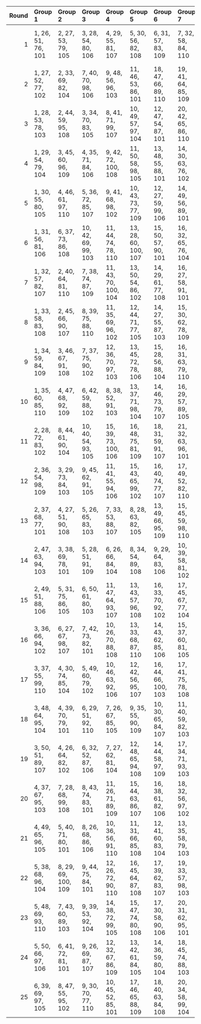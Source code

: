 |   Round | Group 1            | Group 2             | Group 3             | Group 4              | Group 5              | Group 6              | Group 7             | Group 8              | Group 9             | Group 10             | Group 11       | Group 12       | Group 13       | Group 14       | Group 15        | Group 16       | Group 17       | Group 18        | Group 19        | Group 20       | Group 21        | Group 22        | Group 23        | Group 24       | Group 25       |
|--------:|:-------------------|:--------------------|:--------------------|:---------------------|:---------------------|:---------------------|:--------------------|:---------------------|:--------------------|:---------------------|:---------------|:---------------|:---------------|:---------------|:----------------|:---------------|:---------------|:----------------|:----------------|:---------------|:----------------|:----------------|:----------------|:---------------|:---------------|
|       1 | 1, 26, 51, 76, 101 | 2, 27, 53, 79, 105  | 3, 28, 54, 80, 106  | 4, 29, 55, 81, 107   | 5, 30, 56, 82, 108   | 6, 31, 57, 83, 109   | 7, 32, 58, 84, 110  | 23, 48, 74, 100, 102 | 24, 49, 75, 77, 103 | 25, 50, 52, 78, 104  | 8, 33, 59, 85  | 9, 34, 60, 86  | 10, 35, 61, 87 | 11, 36, 62, 88 | 12, 37, 63, 89  | 13, 38, 64, 90 | 14, 39, 65, 91 | 15, 40, 66, 92  | 16, 41, 67, 93  | 17, 42, 68, 94 | 18, 43, 69, 95  | 19, 44, 70, 96  | 20, 45, 71, 97  | 21, 46, 72, 98 | 22, 47, 73, 99 |
|       2 | 1, 27, 52, 77, 102 | 2, 33, 69, 82, 104  | 7, 40, 70, 98, 106  | 9, 48, 56, 96, 103   | 11, 46, 53, 86, 101  | 18, 47, 66, 89, 110  | 19, 41, 64, 85, 109 | 21, 35, 59, 100, 105 | 23, 50, 55, 93, 108 | 25, 43, 58, 94, 107  | 3, 44, 57, 79  | 4, 32, 54, 88  | 5, 29, 63, 90  | 6, 38, 65, 95  | 8, 45, 73, 81   | 10, 31, 71, 78 | 12, 28, 61, 76 | 13, 36, 51, 99  | 14, 26, 74, 92  | 15, 49, 67, 87 | 16, 42, 62, 97  | 17, 37, 72, 91  | 20, 39, 60, 84  | 22, 34, 75, 80 | 24, 30, 68, 83 |
|       3 | 1, 28, 53, 78, 103 | 2, 44, 59, 95, 108  | 3, 34, 70, 83, 105  | 8, 41, 71, 99, 107   | 10, 49, 57, 97, 104  | 12, 47, 54, 87, 101  | 20, 42, 65, 86, 110 | 21, 40, 61, 85, 102  | 22, 36, 60, 77, 106 | 24, 27, 56, 94, 109  | 4, 45, 58, 80  | 5, 33, 55, 89  | 6, 30, 64, 91  | 7, 39, 66, 96  | 9, 46, 74, 82   | 11, 32, 72, 79 | 13, 29, 62, 76 | 14, 37, 51, 100 | 15, 26, 75, 93  | 16, 50, 68, 88 | 17, 43, 63, 98  | 18, 38, 73, 92  | 19, 48, 67, 90  | 23, 35, 52, 81 | 25, 31, 69, 84 |
|       4 | 1, 29, 54, 79, 104 | 3, 45, 60, 96, 109  | 4, 35, 71, 84, 106  | 9, 42, 72, 100, 108  | 11, 50, 58, 98, 105  | 13, 48, 55, 88, 101  | 14, 30, 63, 76, 102 | 22, 41, 62, 86, 103  | 23, 37, 61, 78, 107 | 25, 28, 57, 95, 110  | 2, 32, 70, 85  | 5, 46, 59, 81  | 6, 34, 56, 90  | 7, 31, 65, 92  | 8, 40, 67, 97   | 10, 47, 75, 83 | 12, 33, 73, 80 | 15, 38, 51, 77  | 16, 26, 52, 94  | 17, 27, 69, 89 | 18, 44, 64, 99  | 19, 39, 74, 93  | 20, 49, 68, 91  | 21, 43, 66, 87 | 24, 36, 53, 82 |
|       5 | 1, 30, 55, 80, 105 | 4, 46, 61, 97, 110  | 5, 36, 72, 85, 107  | 9, 41, 68, 98, 102   | 10, 43, 73, 77, 109  | 12, 27, 59, 99, 106  | 14, 49, 56, 89, 101 | 15, 31, 64, 76, 103  | 23, 42, 63, 87, 104 | 24, 38, 62, 79, 108  | 2, 29, 58, 96  | 3, 33, 71, 86  | 6, 47, 60, 82  | 7, 35, 57, 91  | 8, 32, 66, 93   | 11, 48, 52, 84 | 13, 34, 74, 81 | 16, 39, 51, 78  | 17, 26, 53, 95  | 18, 28, 70, 90 | 19, 45, 65, 100 | 20, 40, 75, 94  | 21, 50, 69, 92  | 22, 44, 67, 88 | 25, 37, 54, 83 |
|       6 | 1, 31, 56, 81, 106 | 6, 37, 73, 86, 108  | 10, 42, 69, 99, 103 | 11, 44, 74, 78, 110  | 13, 28, 60, 100, 107 | 15, 50, 57, 90, 101  | 16, 32, 65, 76, 104 | 19, 29, 71, 91, 102  | 24, 43, 64, 88, 105 | 25, 39, 63, 80, 109  | 2, 38, 55, 84  | 3, 30, 59, 97  | 4, 34, 72, 87  | 5, 47, 62, 98  | 7, 48, 61, 83   | 8, 36, 58, 92  | 9, 33, 67, 94  | 12, 49, 53, 85  | 14, 35, 75, 82  | 17, 40, 51, 79 | 18, 26, 54, 96  | 20, 46, 66, 77  | 21, 41, 52, 95  | 22, 27, 70, 93 | 23, 45, 68, 89 |
|       7 | 1, 32, 57, 82, 107 | 2, 40, 64, 81, 110  | 7, 38, 74, 87, 109  | 11, 43, 70, 100, 104 | 13, 50, 54, 86, 102  | 14, 29, 61, 77, 108  | 16, 27, 58, 91, 101 | 17, 33, 66, 76, 105  | 20, 30, 72, 92, 103 | 25, 44, 65, 89, 106  | 3, 39, 56, 85  | 4, 31, 60, 98  | 5, 35, 73, 88  | 6, 48, 63, 99  | 8, 49, 62, 84   | 9, 37, 59, 93  | 10, 34, 68, 95 | 12, 45, 75, 79  | 15, 36, 52, 83  | 18, 41, 51, 80 | 19, 26, 55, 97  | 21, 47, 67, 78  | 22, 42, 53, 96  | 23, 28, 71, 94 | 24, 46, 69, 90 |
|       8 | 1, 33, 58, 83, 108 | 2, 45, 66, 90, 107  | 8, 39, 75, 88, 110  | 11, 35, 69, 96, 102  | 12, 44, 71, 77, 105  | 14, 27, 55, 87, 103  | 15, 30, 62, 78, 109 | 17, 28, 59, 92, 101  | 18, 34, 67, 76, 106 | 21, 31, 73, 93, 104  | 3, 41, 65, 82  | 4, 40, 57, 86  | 5, 32, 61, 99  | 6, 36, 74, 89  | 7, 49, 64, 100  | 9, 50, 63, 85  | 10, 38, 60, 94 | 13, 46, 52, 80  | 16, 37, 53, 84  | 19, 42, 51, 81 | 20, 26, 56, 98  | 22, 48, 68, 79  | 23, 43, 54, 97  | 24, 29, 72, 95 | 25, 47, 70, 91 |
|       9 | 1, 34, 59, 84, 109 | 3, 46, 67, 91, 108  | 7, 37, 75, 90, 102  | 12, 36, 70, 97, 103  | 13, 45, 72, 78, 106  | 15, 28, 56, 88, 104  | 16, 31, 63, 79, 110 | 18, 29, 60, 93, 101  | 19, 35, 68, 76, 107 | 22, 32, 74, 94, 105  | 2, 48, 71, 92  | 4, 42, 66, 83  | 5, 41, 58, 87  | 6, 33, 62, 100 | 8, 50, 65, 77   | 9, 40, 52, 89  | 10, 27, 64, 86 | 11, 39, 61, 95  | 14, 47, 53, 81  | 17, 38, 54, 85 | 20, 43, 51, 82  | 21, 26, 57, 99  | 23, 49, 69, 80  | 24, 44, 55, 98 | 25, 30, 73, 96 |
|      10 | 1, 35, 60, 85, 110 | 4, 47, 68, 92, 109  | 6, 42, 59, 88, 102  | 8, 38, 52, 91, 103   | 13, 37, 71, 98, 104  | 14, 46, 73, 79, 107  | 16, 29, 57, 89, 105 | 19, 30, 61, 94, 101  | 20, 36, 69, 76, 108 | 23, 33, 75, 95, 106  | 2, 31, 74, 97  | 3, 49, 72, 93  | 5, 43, 67, 84  | 7, 34, 63, 77  | 9, 27, 66, 78   | 10, 41, 53, 90 | 11, 28, 65, 87 | 12, 40, 62, 96  | 15, 48, 54, 82  | 17, 32, 64, 80 | 18, 39, 55, 86  | 21, 44, 51, 83  | 22, 26, 58, 100 | 24, 50, 70, 81 | 25, 45, 56, 99 |
|      11 | 2, 28, 72, 83, 102 | 8, 44, 61, 90, 104  | 10, 40, 54, 93, 105 | 15, 39, 73, 100, 106 | 16, 48, 75, 81, 109  | 18, 31, 59, 91, 107  | 21, 32, 63, 96, 101 | 22, 38, 71, 76, 110  | 23, 46, 51, 85, 103 | 25, 35, 53, 97, 108  | 1, 37, 62, 87  | 3, 47, 58, 77  | 4, 33, 52, 99  | 5, 27, 74, 95  | 6, 49, 70, 94   | 7, 45, 69, 86  | 9, 36, 65, 79  | 11, 29, 68, 80  | 12, 43, 55, 92  | 13, 30, 67, 89 | 14, 42, 64, 98  | 17, 50, 56, 84  | 19, 34, 66, 82  | 20, 41, 57, 88 | 24, 26, 60, 78 |
|      12 | 2, 36, 54, 98, 109 | 3, 29, 73, 84, 103  | 9, 45, 62, 91, 105  | 11, 41, 55, 94, 106  | 15, 43, 65, 99, 102  | 16, 40, 74, 77, 107  | 17, 49, 52, 82, 110 | 19, 32, 60, 92, 108  | 22, 33, 64, 97, 101 | 24, 47, 51, 86, 104  | 1, 38, 63, 88  | 4, 48, 59, 78  | 5, 34, 53, 100 | 6, 28, 75, 96  | 7, 50, 71, 95   | 8, 46, 70, 87  | 10, 37, 66, 80 | 12, 30, 69, 81  | 13, 44, 56, 93  | 14, 31, 68, 90 | 18, 27, 57, 85  | 20, 35, 67, 83  | 21, 42, 58, 89  | 23, 39, 72, 76 | 25, 26, 61, 79 |
|      13 | 2, 37, 68, 77, 101 | 4, 27, 51, 90, 108  | 5, 26, 65, 83, 103  | 7, 33, 53, 88, 107   | 8, 28, 63, 82, 105   | 13, 49, 66, 95, 109  | 15, 45, 59, 98, 110 | 18, 35, 72, 94, 104  | 19, 47, 69, 79, 106 | 25, 46, 62, 93, 102  | 1, 42, 67, 92  | 3, 43, 52, 76  | 6, 40, 58, 78  | 9, 38, 57, 80  | 10, 32, 55, 100 | 11, 30, 75, 99 | 12, 50, 74, 91 | 14, 41, 70, 84  | 16, 34, 73, 85  | 17, 48, 60, 97 | 20, 44, 54, 81  | 21, 29, 56, 86  | 22, 31, 61, 89  | 23, 36, 64, 96 | 24, 39, 71, 87 |
|      14 | 2, 47, 63, 94, 103 | 3, 38, 69, 78, 101  | 5, 28, 51, 91, 109  | 6, 26, 66, 84, 104   | 8, 34, 54, 89, 108   | 9, 29, 64, 83, 106   | 10, 39, 58, 81, 102 | 14, 50, 67, 96, 110  | 19, 36, 73, 95, 105 | 20, 48, 70, 80, 107  | 1, 43, 68, 93  | 4, 44, 53, 76  | 7, 41, 59, 79  | 11, 33, 56, 77 | 12, 31, 52, 100 | 13, 27, 75, 92 | 15, 42, 71, 85 | 16, 46, 60, 99  | 17, 35, 74, 86  | 18, 49, 61, 98 | 21, 45, 55, 82  | 22, 30, 57, 87  | 23, 32, 62, 90  | 24, 37, 65, 97 | 25, 40, 72, 88 |
|      15 | 2, 49, 51, 88, 106 | 5, 31, 75, 86, 105  | 6, 50, 61, 80, 103  | 11, 47, 64, 93, 107  | 13, 43, 57, 96, 108  | 16, 33, 70, 92, 102  | 17, 45, 67, 77, 104 | 18, 42, 52, 79, 109  | 21, 34, 62, 94, 110 | 24, 35, 66, 99, 101  | 1, 40, 65, 90  | 3, 26, 63, 81  | 4, 38, 56, 100 | 7, 36, 55, 78  | 8, 30, 53, 98   | 9, 28, 73, 97  | 10, 48, 72, 89 | 12, 39, 68, 82  | 14, 32, 71, 83  | 15, 46, 58, 95 | 19, 27, 54, 84  | 20, 29, 59, 87  | 22, 37, 69, 85  | 23, 44, 60, 91 | 25, 41, 74, 76 |
|      16 | 3, 36, 66, 94, 102 | 6, 27, 67, 98, 107  | 7, 42, 73, 82, 101  | 10, 26, 70, 88, 108  | 13, 33, 68, 87, 110  | 14, 43, 62, 85, 106  | 15, 37, 60, 81, 105 | 19, 46, 75, 89, 104  | 21, 39, 54, 90, 103 | 23, 40, 53, 99, 109  | 1, 47, 72, 97  | 2, 34, 61, 91  | 4, 41, 69, 77  | 5, 44, 52, 92  | 8, 48, 57, 76   | 9, 32, 51, 95  | 11, 45, 63, 83 | 12, 38, 58, 93  | 16, 35, 56, 80  | 17, 31, 55, 96 | 18, 30, 71, 100 | 20, 50, 64, 79  | 22, 29, 65, 78  | 24, 28, 74, 84 | 25, 49, 59, 86 |
|      17 | 3, 37, 55, 99, 110 | 4, 30, 74, 85, 104  | 5, 49, 60, 79, 102  | 10, 46, 63, 92, 106  | 12, 42, 56, 95, 107  | 16, 44, 66, 100, 103 | 17, 41, 75, 78, 108 | 20, 33, 61, 93, 109  | 23, 34, 65, 98, 101 | 25, 48, 51, 87, 105  | 1, 39, 64, 89  | 2, 26, 62, 80  | 6, 35, 54, 77  | 7, 29, 52, 97  | 8, 27, 72, 96   | 9, 47, 71, 88  | 11, 38, 67, 81 | 13, 31, 70, 82  | 14, 45, 57, 94  | 15, 32, 69, 91 | 18, 50, 53, 83  | 19, 28, 58, 86  | 21, 36, 68, 84  | 22, 43, 59, 90 | 24, 40, 73, 76 |
|      18 | 3, 48, 64, 95, 104 | 4, 39, 70, 79, 101  | 6, 29, 51, 92, 110  | 7, 26, 67, 85, 105   | 9, 35, 55, 90, 109   | 10, 30, 65, 84, 107  | 11, 40, 59, 82, 103 | 12, 34, 57, 78, 102  | 20, 37, 74, 96, 106 | 21, 49, 71, 81, 108  | 1, 44, 69, 94  | 2, 41, 73, 89  | 5, 45, 54, 76  | 8, 42, 60, 80  | 13, 32, 53, 77  | 14, 28, 52, 93 | 15, 27, 68, 97 | 16, 43, 72, 86  | 17, 47, 61, 100 | 18, 36, 75, 87 | 19, 50, 62, 99  | 22, 46, 56, 83  | 23, 31, 58, 88  | 24, 33, 63, 91 | 25, 38, 66, 98 |
|      19 | 3, 50, 51, 89, 107 | 4, 26, 64, 82, 102  | 6, 32, 52, 87, 106  | 7, 27, 62, 81, 104   | 12, 48, 65, 94, 108  | 14, 44, 58, 97, 109  | 17, 34, 71, 93, 103 | 18, 46, 68, 78, 105  | 19, 43, 53, 80, 110 | 25, 36, 67, 100, 101 | 1, 41, 66, 91  | 2, 42, 75, 76  | 5, 39, 57, 77  | 8, 37, 56, 79  | 9, 31, 54, 99   | 10, 29, 74, 98 | 11, 49, 73, 90 | 13, 40, 69, 83  | 15, 33, 72, 84  | 16, 47, 59, 96 | 20, 28, 55, 85  | 21, 30, 60, 88  | 22, 35, 63, 95  | 23, 38, 70, 86 | 24, 45, 61, 92 |
|      20 | 4, 37, 67, 95, 103 | 7, 28, 68, 99, 108  | 8, 43, 74, 83, 101  | 11, 26, 71, 89, 109  | 15, 44, 63, 86, 107  | 16, 38, 61, 82, 106  | 18, 32, 56, 97, 102 | 20, 47, 52, 90, 105  | 22, 40, 55, 91, 104 | 24, 41, 54, 100, 110 | 1, 48, 73, 98  | 2, 50, 60, 87  | 3, 35, 62, 92  | 5, 42, 70, 78  | 6, 45, 53, 93   | 9, 49, 58, 76  | 10, 33, 51, 96 | 12, 46, 64, 84  | 13, 39, 59, 94  | 14, 34, 69, 88 | 17, 36, 57, 81  | 19, 31, 72, 77  | 21, 27, 65, 80  | 23, 30, 66, 79 | 25, 29, 75, 85 |
|      21 | 4, 49, 65, 96, 105 | 5, 40, 71, 80, 101  | 8, 26, 68, 86, 106  | 10, 36, 56, 91, 110  | 11, 31, 66, 85, 108  | 12, 41, 60, 83, 104  | 13, 35, 58, 79, 103 | 17, 44, 73, 87, 102  | 21, 38, 75, 97, 107 | 22, 50, 72, 82, 109  | 1, 45, 70, 95  | 2, 39, 67, 99  | 3, 42, 74, 90  | 6, 46, 55, 76  | 7, 30, 51, 93   | 9, 43, 61, 81  | 14, 33, 54, 78 | 15, 29, 53, 94  | 16, 28, 69, 98  | 18, 48, 62, 77 | 19, 37, 52, 88  | 20, 27, 63, 100 | 23, 47, 57, 84  | 24, 32, 59, 89 | 25, 34, 64, 92 |
|      22 | 5, 38, 68, 96, 104 | 8, 29, 69, 100, 109 | 9, 44, 75, 84, 101  | 12, 26, 72, 90, 110  | 16, 45, 64, 87, 108  | 17, 39, 62, 83, 107  | 19, 33, 57, 98, 103 | 21, 48, 53, 91, 106  | 23, 41, 56, 92, 105 | 24, 31, 67, 80, 102  | 1, 49, 74, 99  | 2, 30, 52, 86  | 3, 27, 61, 88  | 4, 36, 63, 93  | 6, 43, 71, 79   | 7, 46, 54, 94  | 10, 50, 59, 76 | 11, 34, 51, 97  | 13, 47, 65, 85  | 14, 40, 60, 95 | 15, 35, 70, 89  | 18, 37, 58, 82  | 20, 32, 73, 78  | 22, 28, 66, 81 | 25, 42, 55, 77 |
|      23 | 5, 48, 69, 93, 110 | 7, 43, 60, 89, 103  | 9, 39, 53, 92, 104  | 14, 38, 72, 99, 105  | 15, 47, 74, 80, 108  | 17, 30, 58, 90, 106  | 20, 31, 62, 95, 101 | 21, 37, 70, 76, 109  | 22, 45, 51, 84, 102 | 24, 34, 52, 96, 107  | 1, 36, 61, 86  | 2, 46, 57, 100 | 3, 32, 75, 98  | 4, 50, 73, 94  | 6, 44, 68, 85   | 8, 35, 64, 78  | 10, 28, 67, 79 | 11, 42, 54, 91  | 12, 29, 66, 88  | 13, 41, 63, 97 | 16, 49, 55, 83  | 18, 33, 65, 81  | 19, 40, 56, 87  | 23, 26, 59, 77 | 25, 27, 71, 82 |
|      24 | 5, 50, 66, 97, 106 | 6, 41, 72, 81, 101  | 9, 26, 69, 87, 107  | 12, 32, 67, 86, 109  | 13, 42, 61, 84, 105  | 14, 36, 59, 80, 104  | 18, 45, 74, 88, 103 | 20, 38, 53, 89, 102  | 22, 39, 52, 98, 108 | 23, 27, 73, 83, 110  | 1, 46, 71, 96  | 2, 35, 65, 93  | 3, 40, 68, 100 | 4, 43, 75, 91  | 7, 47, 56, 76   | 8, 31, 51, 94  | 10, 44, 62, 82 | 11, 37, 57, 92  | 15, 34, 55, 79  | 16, 30, 54, 95 | 17, 29, 70, 99  | 19, 49, 63, 78  | 21, 28, 64, 77  | 24, 48, 58, 85 | 25, 33, 60, 90 |
|      25 | 6, 39, 69, 97, 105 | 8, 47, 55, 95, 102  | 9, 30, 70, 77, 110  | 10, 45, 52, 85, 101  | 17, 46, 65, 88, 109  | 18, 40, 63, 84, 108  | 20, 34, 58, 99, 104 | 22, 49, 54, 92, 107  | 24, 42, 57, 93, 106 | 25, 32, 68, 81, 103  | 1, 50, 75, 100 | 2, 43, 56, 78  | 3, 31, 53, 87  | 4, 28, 62, 89  | 5, 37, 64, 94   | 7, 44, 72, 80  | 11, 27, 60, 76 | 12, 35, 51, 98  | 13, 26, 73, 91  | 14, 48, 66, 86 | 15, 41, 61, 96  | 16, 36, 71, 90  | 19, 38, 59, 83  | 21, 33, 74, 79 | 23, 29, 67, 82 |